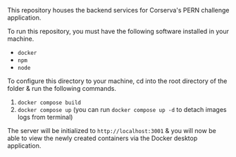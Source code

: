 This repository houses the backend services for Corserva's PERN challenge application.

To run this repository, you must have the following software installed in your machine. 
  - `docker`
  - `npm`
  - `node`

To configure this directory to your machine, cd into the root directory of the folder & run the following commands. 

1. `docker compose build`
2. `docker compose up` (you can run `docker compose up -d` to detach images logs from terminal)

The server will be initialized to `http://localhost:3001` & you will now be able to view the newly created containers via the Docker desktop application.
